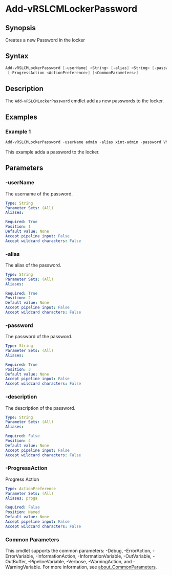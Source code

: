 # Add-vRSLCMLockerPassword

## Synopsis

Creates a new Password in the locker

## Syntax

```powershell
Add-vRSLCMLockerPassword [-userName] <String> [-alias] <String> [-password] <String> [[-description] <String>]
 [-ProgressAction <ActionPreference>] [<CommonParameters>]
```

## Description

The `Add-vRSLCMLockerPassword` cmdlet add as new passwords to the locker.

## Examples

### Example 1

```powershell
Add-vRSLCMLockerPassword -userName admin -alias xint-admin -password VMw@re1! -description "Password for Cross-Instance Admin"
```

This example adda a password to the locker.

## Parameters

### -userName

The username of the password.

```yaml
Type: String
Parameter Sets: (All)
Aliases:

Required: True
Position: 1
Default value: None
Accept pipeline input: False
Accept wildcard characters: False
```

### -alias

The alias of the password.

```yaml
Type: String
Parameter Sets: (All)
Aliases:

Required: True
Position: 2
Default value: None
Accept pipeline input: False
Accept wildcard characters: False
```

### -password

The password of the password.

```yaml
Type: String
Parameter Sets: (All)
Aliases:

Required: True
Position: 3
Default value: None
Accept pipeline input: False
Accept wildcard characters: False
```

### -description

The description of the password.

```yaml
Type: String
Parameter Sets: (All)
Aliases:

Required: False
Position: 4
Default value: None
Accept pipeline input: False
Accept wildcard characters: False
```

### -ProgressAction

Progress Action

```yaml
Type: ActionPreference
Parameter Sets: (All)
Aliases: proga

Required: False
Position: Named
Default value: None
Accept pipeline input: False
Accept wildcard characters: False
```

### Common Parameters

This cmdlet supports the common parameters: -Debug, -ErrorAction, -ErrorVariable, -InformationAction, -InformationVariable, -OutVariable, -OutBuffer, -PipelineVariable, -Verbose, -WarningAction, and -WarningVariable. For more information, see [about_CommonParameters](http://go.microsoft.com/fwlink/?LinkID=113216).
